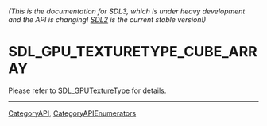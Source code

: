 ###### (This is the documentation for SDL3, which is under heavy development and the API is changing! [SDL2](https://wiki.libsdl.org/SDL2/) is the current stable version!)
# SDL_GPU_TEXTURETYPE_CUBE_ARRAY

Please refer to [SDL_GPUTextureType](SDL_GPUTextureType) for details.

----
[CategoryAPI](CategoryAPI), [CategoryAPIEnumerators](CategoryAPIEnumerators)

